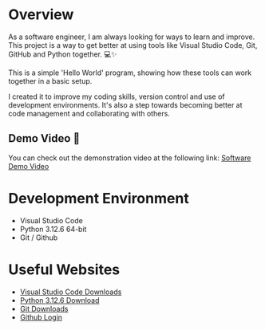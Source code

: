 # Overview

As a software engineer, I am always looking for ways to learn and improve. This project is a way to get better at using tools like Visual Studio Code, Git, GitHub and Python together. 💻✨

This is a simple 'Hello World' program, showing how these tools can work together in a basic setup.

I created it to improve my coding skills, version control and use of development environments. It's also a step towards becoming better at code management and collaborating with others.

## Demo Video 🎥

You can check out the demonstration video at the following link: [Software Demo Video](https://www.loom.com/share/52f3195e513142e1b238f67e5cd56059?sid=d7f495f2-4035-44ac-b394-2bffa6127c2b)

# Development Environment

* Visual Studio Code   
* Python 3.12.6 64-bit
* Git / Github

# Useful Websites

* [Visual Studio Code Downloads](https://code.visualstudio.com/Download)
* [Python 3.12.6 Download](https://www.python.org/downloads/)
* [Git Downloads](https://git-scm.com/downloads)
* [Github Login](https://github.com/login)